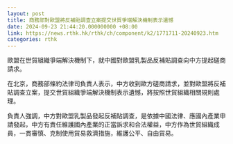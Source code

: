 ```yaml
---
layout: post
title: 商務部對歐盟將反補貼調查立案提交世貿爭端解決機制表示遺憾
date: 2024-09-23 21:44:20.000000000 +08:00
link: https://news.rthk.hk/rthk/ch/component/k2/1771711-20240923.htm
categories: rthk
---
```


歐盟在世貿組織爭端解決機制下，就中國對歐盟乳製品反補貼調查向中方提起磋商請求。

在北京，商務部條約法律司負責人表示，中方收到歐方磋商請求，並對歐盟將反補貼調查立案，提交世貿組織爭端解決機制表示遺憾，將按照世貿組織相關規則處理。

負責人強調，中方對歐盟乳製品發起反補貼調查，是依據中國法律、應國內產業申請發起，中方有責任維護國內產業的正當訴求和合法權益，中方作為世貿組織成員，一貫審慎、克制使用貿易救濟措施，維護公平、自由貿易。
